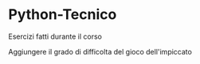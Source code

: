 # Python-Tecnico
 Esercizi fatti durante il corso
 


 Aggiungere il grado di difficolta del gioco dell'impiccato
